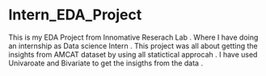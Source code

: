 # Intern_EDA_Project

This is my EDA Project from Innomative Reserach Lab . Where I have doing an internship as Data science Intern . 
This project was all about getting the insights from AMCAT dataset by using all statictical approcah . I have used Univaroate and Bivariate to get the insigths from the data .

